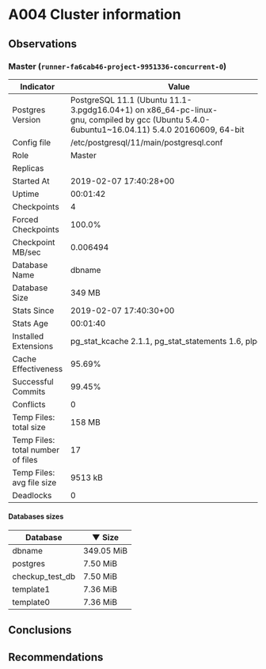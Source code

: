 # A004 Cluster information #

## Observations ##

### Master (`runner-fa6cab46-project-9951336-concurrent-0`) ###

 Indicator | Value
-----------|-------
Postgres Version | PostgreSQL&nbsp;11.1&nbsp;(Ubuntu&nbsp;11.1-3.pgdg16.04+1)&nbsp;on&nbsp;x86_64-pc-linux-gnu,&nbsp;compiled&nbsp;by&nbsp;gcc&nbsp;(Ubuntu&nbsp;5.4.0-6ubuntu1~16.04.11)&nbsp;5.4.0&nbsp;20160609,&nbsp;64-bit
Config file | /etc/postgresql/11/main/postgresql.conf
Role | Master
Replicas | 
Started At | 2019-02-07&nbsp;17:40:28+00
Uptime | 00:01:42
Checkpoints | 4
Forced Checkpoints | 100.0%
Checkpoint MB/sec | 0.006494
Database Name | dbname
Database Size | 349&nbsp;MB
Stats Since | 2019-02-07&nbsp;17:40:30+00
Stats Age | 00:01:40
Installed Extensions | pg_stat_kcache&nbsp;2.1.1,&nbsp;pg_stat_statements&nbsp;1.6,&nbsp;plpgsql&nbsp;1.0
Cache Effectiveness | 95.69%
Successful Commits | 99.45%
Conflicts | 0
Temp Files: total size | 158&nbsp;MB
Temp Files: total number of files | 17
Temp Files: avg file size | 9513&nbsp;kB
Deadlocks | 0

#### Databases sizes ####
Database | &#9660;&nbsp;Size
---------|------
dbname | 349.05 MiB
postgres | 7.50 MiB
checkup_test_db | 7.50 MiB
template1 | 7.36 MiB
template0 | 7.36 MiB


## Conclusions ##


## Recommendations ##

